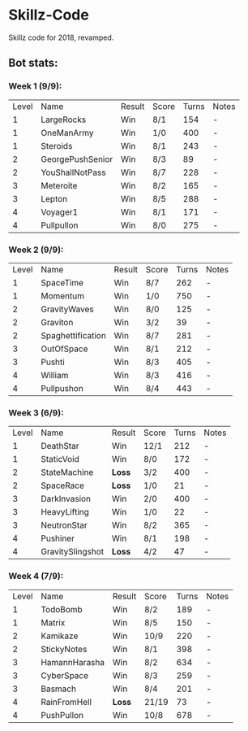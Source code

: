# Skillz-Code
Skillz code for 2018, revamped.

## Bot stats:

### Week 1 (9/9):
<table>
    <tr>
        <td>Level</td>
        <td>Name</td>
        <td>Result</td>
        <td>Score</td>
        <td>Turns</td>
        <td>Notes</td>
    </tr>
    <tr>
        <td>1</td>
        <td>LargeRocks</td>
        <td>Win</td>
        <td>8/1</td>
        <td>154</td>
        <td>-</td>
    </tr>
    <tr>
        <td>1</td>
        <td>OneManArmy</td>
        <td>Win</td>
        <td>1/0</td>
        <td>400</td>
        <td>-</td>
    </tr>
    <tr>
        <td>1</td>
        <td>Steroids</td>
        <td>Win</td>
        <td>8/1</td>
        <td>243</td>
        <td>-</td>
    </tr>
    <tr>
        <td>2</td>
        <td>GeorgePushSenior</td>
        <td>Win</td>
        <td>8/3</td>
        <td>89</td>
        <td>-</td>
    </tr>
    <tr>
        <td>2</td>
        <td>YouShallNotPass</td>
        <td>Win</td>
        <td>8/7</td>
        <td>228</td>
        <td>-</td>
    </tr>
    <tr>
        <td>3</td>
        <td>Meteroite</td>
        <td>Win</td>
        <td>8/2</td>
        <td>165</td>
        <td>-</td>
    </tr>
    <tr>
        <td>3</td>
        <td>Lepton</td>
        <td>Win</td>
        <td>8/5</td>
        <td>288</td>
        <td>-</td>
    </tr>
    <tr>
        <td>4</td>
        <td>Voyager1</td>
        <td>Win</td>
        <td>8/1</td>
        <td>171</td>
        <td>-</td>
    </tr>
    <tr>
        <td>4</td>
        <td>Pullpullon</td>
        <td>Win</td>
        <td>8/0</td>
        <td>275</td>
        <td>-</td>
    </tr>
</table>

### Week 2 (9/9):
<table>
    <tr>
        <td>Level</td>
        <td>Name</td>
        <td>Result</td>
        <td>Score</td>
        <td>Turns</td>
        <td>Notes</td>
    </tr>
    <tr>
        <td>1</td>
        <td>SpaceTime</td>
        <td>Win</td>
        <td>8/7</td>
        <td>262</td>
        <td>-</td>
    </tr>
    <tr>
        <td>1</td>
        <td>Momentum</td>
        <td>Win</td>
        <td>1/0</td>
        <td>750</td>
        <td>-</td>
    </tr>
    <tr>
        <td>2</td>
        <td>GravityWaves</td>
        <td>Win</td>
        <td>8/0</td>
        <td>125</td>
        <td>-</td>
    </tr>
    <tr>
        <td>2</td>
        <td>Graviton</td>
        <td>Win</td>
        <td>3/2</td>
        <td>39</td>
        <td>-</td>
    </tr>
    <tr>
        <td>2</td>
        <td>Spaghettification</td>
        <td>Win</td>
        <td>8/7</td>
        <td>281</td>
        <td>-</td>
    </tr>
    <tr>
        <td>3</td>
        <td>OutOfSpace</td>
        <td>Win</td>
        <td>8/1</td>
        <td>212</td>
        <td>-</td>
    </tr>
    <tr>
        <td>3</td>
        <td>Pushti</td>
        <td>Win</td>
        <td>8/3</td>
        <td>405</td>
        <td>-</td>
    </tr>
    <tr>
        <td>4</td>
        <td>William</td>
        <td>Win</td>
        <td>8/3</td>
        <td>416</td>
        <td>-</td>
    </tr>
    <tr>
        <td>4</td>
        <td>Pullpushon</td>
        <td>Win</td>
        <td>8/4</td>
        <td>443</td>
        <td>-</td>
    </tr>
</table>

### Week 3 (6/9):
<table>
    <tr>
        <td>Level</td>
        <td>Name</td>
        <td>Result</td>
        <td>Score</td>
        <td>Turns</td>
        <td>Notes</td>
    </tr>
    <tr>
        <td>1</td>
        <td>DeathStar</td>
        <td>Win</td>
        <td>12/1</td>
        <td>212</td>
        <td>-</td>
    </tr>
    <tr>
        <td>1</td>
        <td>StaticVoid</td>
        <td>Win</td>
        <td>8/0</td>
        <td>172</td>
        <td>-</td>
    </tr>
    <tr>
        <td>2</td>
        <td>StateMachine</td>
        <td><b>Loss</b></td>
        <td>3/2</td>
        <td>400</td>
        <td>-</td>
    </tr>
    <tr>
        <td>2</td>
        <td>SpaceRace</td>
        <td><b>Loss</b></td>
        <td>1/0</td>
        <td>21</td>
        <td>-</td>
    </tr>
    <tr>
        <td>3</td>
        <td>DarkInvasion</td>
        <td>Win</td>
        <td>2/0</td>
        <td>400</td>
        <td>-</td>
    </tr>
    <tr>
        <td>3</td>
        <td>HeavyLifting</td>
        <td>Win</td>
        <td>1/0</td>
        <td>22</td>
        <td>-</td>
    </tr>
    <tr>
        <td>3</td>
        <td>NeutronStar</td>
        <td>Win</td>
        <td>8/2</td>
        <td>365</td>
        <td>-</td>
    </tr>
    <tr>
        <td>4</td>
        <td>Pushiner</td>
        <td>Win</td>
        <td>8/1</td>
        <td>198</td>
        <td>-</td>
    </tr>
    <tr>
        <td>4</td>
        <td>GravitySlingshot</td>
        <td><b>Loss</b></td>
        <td>4/2</td>
        <td>47</td>
        <td>-</td>
    </tr>
</table>

### Week 4 (7/9):
<table>
    <tr>
        <td>Level</td>
        <td>Name</td>
        <td>Result</td>
        <td>Score</td>
        <td>Turns</td>
        <td>Notes</td>
    </tr>
    <tr>
        <td>1</td>
        <td>TodoBomb</td>
        <td>Win</td>
        <td>8/2</td>
        <td>189</td>
        <td>-</td>
    </tr>
    <tr>
        <td>1</td>
        <td>Matrix</td>
        <td>Win</td>
        <td>8/5</td>
        <td>150</td>
        <td>-</td>
    </tr>
    <tr>
        <td>2</td>
        <td>Kamikaze</td>
        <td>Win</td>
        <td>10/9</td>
        <td>220</td>
        <td>-</td>
    </tr>
    <tr>
        <td>2</td>
        <td>StickyNotes</td>
        <td>Win</td>
        <td>8/1</td>
        <td>398</td>
        <td>-</td>
    </tr>
    <tr>
        <td>3</td>
        <td>HamannHarasha</td>
        <td>Win</td>
        <td>8/2</td>
        <td>634</td>
        <td>-</td>
    </tr>
    <tr>
        <td>3</td>
        <td>CyberSpace</td>
        <td>Win</td>
        <td>8/3</td>
        <td>259</td>
        <td>-</td>
    </tr>
    <tr>
        <td>3</td>
        <td>Basmach</td>
        <td>Win</td>
        <td>8/4</td>
        <td>201</td>
        <td>-</td>
    </tr>
    <tr>
        <td>4</td>
        <td>RainFromHell</td>
        <td><b>Loss</b></td>
        <td>21/19</td>
        <td>73</td>
        <td>-</td>
    </tr>
    <tr>
        <td>4</td>
        <td>PushPullon</td>
        <td>Win</td>
        <td>10/8</td>
        <td>678</td>
        <td>-</td>
    </tr>
</table>
